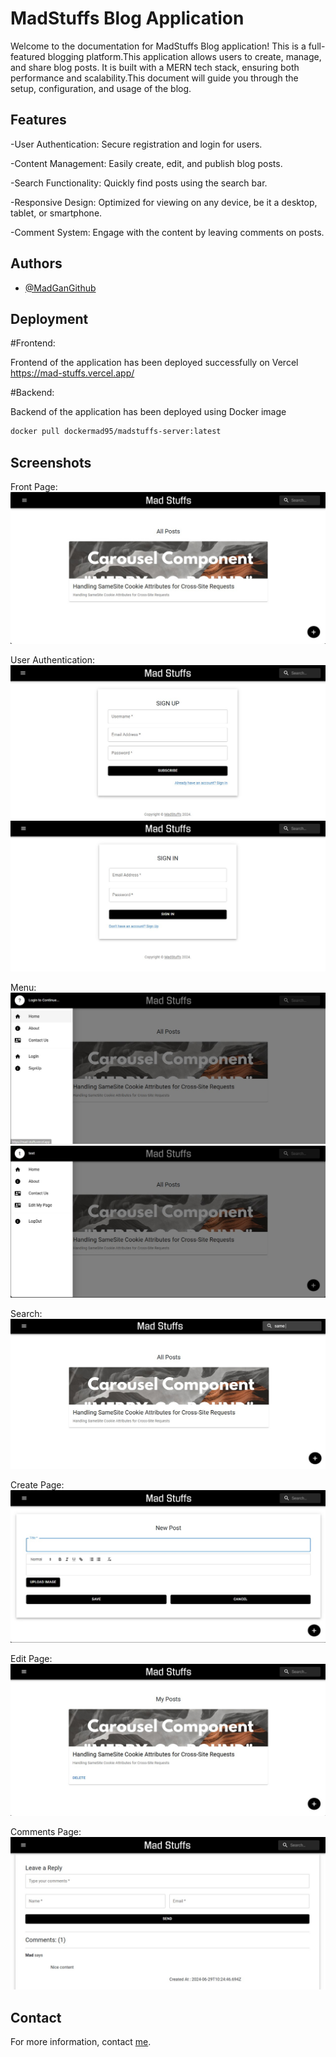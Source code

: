 
# MadStuffs Blog Application

Welcome to the documentation for MadStuffs Blog application! This is a full-featured blogging platform.This application allows users to create, manage, and share blog posts. It is built with a MERN tech stack, ensuring both performance and scalability.This document will guide you through the setup, configuration, and usage of the blog.

## Features

-User Authentication: Secure registration and login for users.

-Content Management: Easily create, edit, and publish blog posts.

-Search Functionality: Quickly find posts using the search bar.

-Responsive Design: Optimized for viewing on any device, be it a desktop, tablet, or smartphone.

-Comment System: Engage with the content by leaving comments on posts.


## Authors

- [@MadGanGithub](https://github.com/MadGanGithub)


## Deployment

#Frontend:

Frontend of the application has been deployed successfully on Vercel\
https://mad-stuffs.vercel.app/

#Backend:

Backend of the application has been deployed using Docker image

```bash
docker pull dockermad95/madstuffs-server:latest
```


## Screenshots

Front Page:
![Front page](screenshots/front.jpg)

User Authentication:
![Signup](screenshots/signup.jpg)
![Signin](screenshots/signin.jpg)

Menu:
![Menu-after loggedin](screenshots/menu-1.jpg)
![Menu-before loggedin](screenshots/menu.jpg)

Search:
![Search](screenshots/search.jpg)

Create Page:
![Search](screenshots/create.jpg)

Edit Page:
![Search](screenshots/edit.jpg)

Comments Page:
![Search](screenshots/comment.jpg)

## Contact

For more information, contact [me](mailto:madhavganesan95@gmail.com).